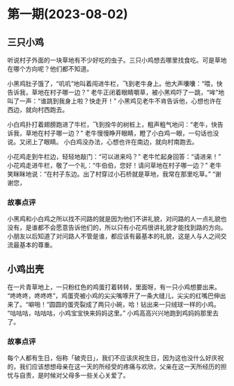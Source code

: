 # 第一期(2023-08-02)

## 三只小鸡

听说村子外面的一块草地有不少好吃的虫子。三只小鸡想去哪里找食吃。可是草地在哪个方向呢？他们都不知道。

小黑鸡肚子饿了，“叽叽”地叫着闯进牛栏，飞到老牛身上。他大声囔囔：“喂，快告诉我，草地在村子哪一边？” 老牛正闭着眼睛嚼草，被小黑鸡吓了一跳，“哞”地叫了一声：“谁跳到我身上啦？快走开！” 小黑鸡见老牛不肯告诉他，心想也许在西边，就向村西跑去。

小白鸡扑打着翅膀跑进了牛栏，飞到拴牛的树桩上，粗声粗气地问：“老牛，快告诉我，草地在村子哪一边？” 老牛慢慢睁开眼睛，瞪了小白鸡一眼，一句话也没说。又闭上了眼睛。 小白鸡没办法，心想也许在南边，就向村南跑去。

 小花鸡走到牛栏边，轻轻地敲门：“可以进来吗？” 老牛忙起身回答：“请进来！” 小花鸡走进牛栏，敬了一个礼：“牛伯伯，您好！请问草地在村子哪一边？” 老牛笑眯眯地说：“在村子东边。出了村穿过小石桥就是草地，我常在那里吃草。” “谢谢您，

### 故事点评

小黑鸡和小白鸡之所以找不问路的就是因为他们不讲礼貌，对问路的人一点礼貌也没有，是谁都不会愿意告诉他们的，所以只有小花鸡很讲礼貌才能找到路的方向。小朋友以后知道了对问路人不管是谁，都应该有最基本的礼貌，这是人与人之间交流最基本的尊重。

## 小鸡出壳

在一片青草地上，一只粉红色的鸡蛋打着转转，里面呀，有一只小鸡想要出来。 “咚咚咚，咚咚咚”，鸡蛋壳被小鸡的尖尖嘴啄开了一条大缝儿，尖尖的红嘴巴伸出来了。“噼啪！”圆圆的蛋壳裂成了两只小碗，哈！钻出来一只绒球一样的小鸡。 “咕咕咕，咕咕咕，小鸡宝宝快来妈妈这里。” 小鸡高高兴兴地跑到鸡妈妈那里去了。

### 故事点评

每个人都有生日，俗称「破壳日」，我们不应该庆祝生日，因为这也没什么好庆祝的，我们应该想想母亲在这一天的所经受的疼痛与欢欣，父亲在这一天所经历的担忧与自责，是时候对父母多一些关心关爱了。
